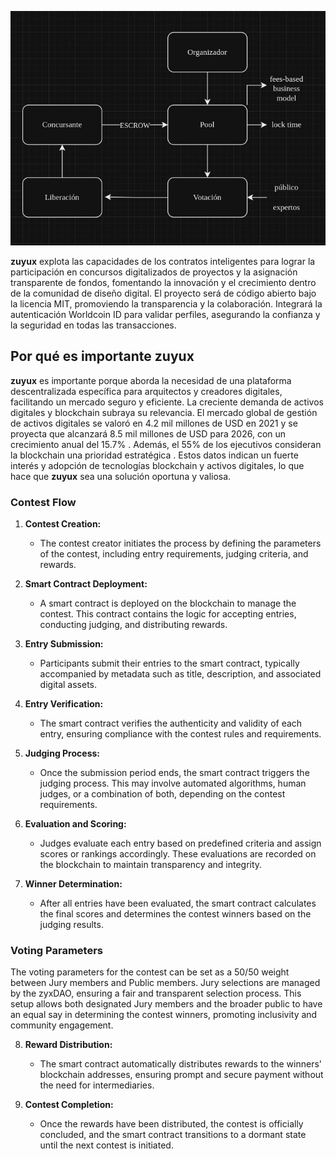 ![Alt text](9ec13e82-673e-4d15-a6da-37132adb1526.jpeg)

<b>zuyux</b> explota las capacidades de los contratos inteligentes para lograr la participación en concursos digitalizados de proyectos y la asignación transparente de fondos, fomentando la innovación y el crecimiento dentro de la comunidad de diseño digital. El proyecto será de código abierto bajo la licencia MIT, promoviendo la transparencia y la colaboración. Integrará la autenticación Worldcoin ID para validar perfiles, asegurando la confianza y la seguridad en todas las transacciones.


## Por qué es importante zuyux
<b>zuyux</b> es importante porque aborda la necesidad de una plataforma descentralizada específica para arquitectos y creadores digitales, facilitando un mercado seguro y eficiente. La creciente demanda de activos digitales y blockchain subraya su relevancia. El mercado global de gestión de activos digitales se valoró en 4.2 mil millones de USD en 2021 y se proyecta que alcanzará 8.5 mil millones de USD para 2026, con un crecimiento anual del 15.7% . Además, el 55% de los ejecutivos consideran la blockchain una prioridad estratégica . Estos datos indican un fuerte interés y adopción de tecnologías blockchain y activos digitales, lo que hace que <b>zuyux</b> sea una solución oportuna y valiosa.


### Contest Flow

1. **Contest Creation:**
   - The contest creator initiates the process by defining the parameters of the contest, including entry requirements, judging criteria, and rewards.

2. **Smart Contract Deployment:**
   - A smart contract is deployed on the blockchain to manage the contest. This contract contains the logic for accepting entries, conducting judging, and distributing rewards.

3. **Entry Submission:**
   - Participants submit their entries to the smart contract, typically accompanied by metadata such as title, description, and associated digital assets.

4. **Entry Verification:**
   - The smart contract verifies the authenticity and validity of each entry, ensuring compliance with the contest rules and requirements.

5. **Judging Process:**
   - Once the submission period ends, the smart contract triggers the judging process. This may involve automated algorithms, human judges, or a combination of both, depending on the contest requirements.

6. **Evaluation and Scoring:**
   - Judges evaluate each entry based on predefined criteria and assign scores or rankings accordingly. These evaluations are recorded on the blockchain to maintain transparency and integrity.

7. **Winner Determination:**
   - After all entries have been evaluated, the smart contract calculates the final scores and determines the contest winners based on the judging results.

### Voting Parameters
  
   The voting parameters for the contest can be set as a 50/50 weight between Jury members and Public members. Jury selections are managed by the zyxDAO, ensuring a fair and transparent selection process. This setup allows both designated Jury members and the broader public to have an equal say in determining the contest winners, promoting inclusivity and community engagement.

8. **Reward Distribution:**
   - The smart contract automatically distributes rewards to the winners' blockchain addresses, ensuring prompt and secure payment without the need for intermediaries.

9. **Contest Completion:**
   - Once the rewards have been distributed, the contest is officially concluded, and the smart contract transitions to a dormant state until the next contest is initiated.
